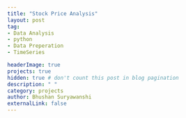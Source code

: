 ```yaml
---
title: "Stock Price Analysis"
layout: post
tag: 
- Data Analysis 
- python
- Data Preperation
- TimeSeries

headerImage: true
projects: true
hidden: true # don't count this post in blog pagination
description: " "
category: projects
author: Bhushan Suryawanshi 
externalLink: false
---
```

